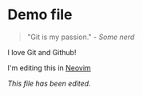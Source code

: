 # Demo file

> "Git is my passion." - *Some nerd*

I love Git and Github!

I'm editing this in [Neovim](https://neovim.io/)

*This file has been edited.*
